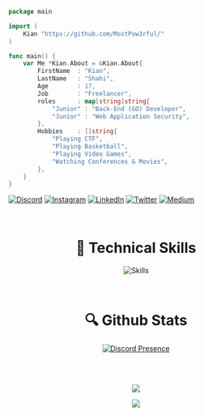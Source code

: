 ```go
package main

import (
    Kian "https://github.com/MostPow3rful/"
)

func main() {
    var Me *Kian.About = &Kian.About{
        FirstName  : "Kian",
        LastName   : "Shahi",
        Age        : 17,
        Job        : "Freelancer",
        roles      : map[string]string{
            "Junior" : "Back-End (GO) Developer",
            "Junior" : "Web Application Security",
        },
        Hobbies    : []string{
            "Playing CTF",
            "Playing Basketball",
            "Playing Video Games",
            "Watching Conferences & Movies",
        },
    }
}
```

[![Discord](https://img.shields.io/badge/Discord-%237289DA.svg?logo=discord&logoColor=white)](https://discord.gg/2GJaZvMxwY) [![Instagram](https://img.shields.io/badge/Instagram-%23E4405F.svg?logo=Instagram&logoColor=white)](https://instagram.com/itskianshahi) [![LinkedIn](https://img.shields.io/badge/LinkedIn-%230077B5.svg?logo=linkedin&logoColor=white)](https://linkedin.com/in/mostpow3rful) [![Twitter](https://img.shields.io/badge/Twitter-%231DA1F2.svg?logo=Twitter&logoColor=white)](https://twitter.com/MostPow3rful) [![Medium](https://img.shields.io/badge/Medium-12100E?logo=medium&logoColor=white)](https://medium.com/@MostPow3rful)

<br>

<h1 align="center">🧠 Technical Skills</h1>
<div align="center">

![Skills](https://skillicons.dev/icons?i=go,py,js,bash,regex,postgres,mysql,sqlite,linux,github,git,postman&theme=dark&perline=20)

</div>

<br>

<h1 align="center">🔍 Github Stats</h1>

<div align="center">

[![Discord Presence](https://lanyard.cnrad.dev/api/762900281255526451)](https://discord.com/users/762900281255526451)

</div>

<div align="center">
    <img align="center" src="https://github-readme-stats.vercel.app/api/top-langs/?username=MostPow3rful&langs_count=10&layout=compact&theme=gruvbox_duo&hide_border=true&bg_color=323540&title_color=5294E2&icon_color=5294E2&text_color=ffffff&count_private=true"  alt=""/>
</div>

<br/>

<div align="center">
    <img align="center" src="https://github-readme-stats.vercel.app/api?username=MostPow3rful&theme=gruvbox_duo&show_icons=true&include_all_commits=true&count_private=true&theme=react&hide_border=true&bg_color=323540&title_color=5294E2&icon_color=5294E2&text_color=ffffff&count_private=true"  alt=""/>
</div>

<br/>

<div align="center">
    <img align="center" src="https://github-readme-streak-stats.herokuapp.com/?user=MostPow3rful&theme=gruvbox_duo&background=323540&hide_border=true&ring=5294E2&currStreakLabel=5294E2&sideNums=FFFFFF&currStreakNum=FFFFFF&sideLabels=5294E2&text_color=ffffff&count_private=true"  alt=""/>
</div>

<div align="center"> 
    <img align="center" src="https://activity-graph.herokuapp.com/graph?username=MostPow3rful&custom_title=MostPow3rful's%20Contribution%20Graph&bg_color=323540&color=5294E2&line=FFFFFF&point=5294E2&hide_border=F84C4C&count_private=true"  alt=""/>
</div>

<div align="center"> 

![](http://github-profile-summary-cards.vercel.app/api/cards/profile-details?username=MostPow3rful&theme=radical)

</div>

<div align="center"> 

![](https://github-profile-trophy.vercel.app/?username=MostPow3rful&theme=tokyonight&no-frame=false&no-bg=false&margin-w=4)

</div>
